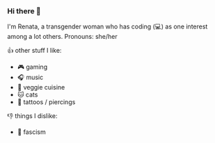 ### Hi there 👋

I'm Renata, a transgender woman who has coding (:computer:) as one interest among a lot others. Pronouns: she/her

<!--
**rabreu/rabreu** is a ✨ _special_ ✨ repository because its `README.md` (this file) appears on your GitHub profile.

Here are some ideas to get you started:

- 🔭 I’m currently working on ...
- 🌱 I’m currently learning ...
- 👯 I’m looking to collaborate on ...
- 🤔 I’m looking for help with ...
- 💬 Ask me about ...
- 📫 How to reach me: ...
- 😄 Pronouns: ...
- ⚡ Fun fact: ...
-->

:+1: other stuff I like:

- :video_game: gaming
- :headphones: music
- :eggplant: veggie cuisine
- :cat: cats
- :art: tattoos / piercings

:-1: things I dislike:
- :no_entry_sign: fascism